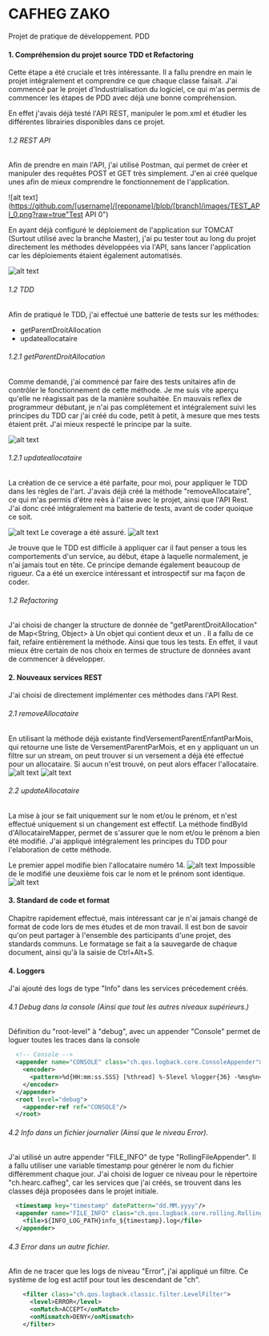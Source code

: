 # CAFHEG ZAKO

Projet de pratique de développement. PDD

#### 1. Compréhension du projet source TDD et Refactoring
Cette étape a été cruciale et très intéressante. Il a 
fallu prendre en main le projet intégralement et comprendre ce que chaque
classe faisait. J'ai commencé par le projet d'Industrialisation du logiciel, 
ce qui m'as permis de commencer les étapes de PDD avec déjà une bonne compréhension.

En effet j'avais déjà testé l'API REST, manipuler le pom.xml et étudier les différentes
librairies disponibles dans ce projet.

###### 1.2 REST API
Afin de prendre en main l'API, j'ai utilisé Postman, qui permet de créer et manipuler des
requêtes POST et GET très simplement. J'en ai créé quelque unes afin de mieux comprendre
le fonctionnement de l'application.

![alt text](https://github.com/[username]/[reponame]/blob/[branch]/images/TEST_API_0.png?raw=true"Test API 0")

En ayant déjà configuré le déploiement de l'application sur TOMCAT (Surtout utilisé avec la branche Master), 
j'ai pu tester tout au long du projet directement les méthodes développées via l'API, sans lancer l'application car
les déploiements étaient également automatisés.

![alt text](https://github.com/zachariegossi/cafheg_zako/blob/master/images/TEST_API_1.png "Test API 1")

###### 1.2 TDD
Afin de pratiqué le TDD, j'ai effectué une 
batterie de tests sur les méthodes: 
* getParentDroitAllocation
* updateallocataire

###### 1.2.1 getParentDroitAllocation
Comme demandé, j'ai commencé par faire des tests unitaires afin de contrôler le fonctionnement de cette méthode.
Je me suis vite aperçu qu'elle ne réagissait pas de la manière souhaitée. En mauvais reflex de programmeur débutant, je
n'ai pas complétement et intégralement suivi les principes du TDD car j'ai créé du code, petit à petit, à mesure que mes tests
étaient prêt. J'ai mieux respecté le principe par la suite.

![alt text](https://github.com/zachariegossi/cafheg_zako/blob/master/images/TDD_0.png "Test Drive Development 1")

###### 1.2.1 updateallocataire
La création de ce service a été parfaite, pour moi, pour appliquer le TDD dans les règles de l'art. J'avais déjà créé la méthode
"removeAllocataire", ce qui m'as permis d'être reès à l'aise avec le projet, ainsi que l'API Rest. J'ai donc créé intégralement ma batterie
de tests, avant de coder quoique ce soit.

![alt text](https://github.com/zachariegossi/cafheg_zako/blob/master/images/TDD_1.png "Test Drive Development 2")
Le coverage a été assuré.
![alt text](https://github.com/zachariegossi/cafheg_zako/blob/master/images/TDD_2.png "Test Drive Development 3")

Je trouve que le TDD est difficile à appliquer car il faut penser a tous les comportements d'un service, au début, étape à laquelle normalement,
je n'ai jamais tout en tête. Ce principe demande également beaucoup de rigueur. Ca a été un exercice intéressant et introspectif sur ma façon de coder.

###### 1.2 Refactoring
J'ai choisi de changer la structure de donnée de "getParentDroitAllocation" de Map<String, Object> à 
Un objet <Famille> qui contient deux <Parent> et un <Enfant>. Il a fallu de ce fait, refaire entièrement la méthode. Ainsi que
tous les tests. En effet, il vaut mieux être certain de nos choix en termes de structure de données avant de commencer à développer.


#### 2. Nouveaux services REST
J'ai choisi de directement implémenter ces méthodes dans l'API Rest.

###### 2.1 removeAllocataire 
En utilisant la méthode déjà existante findVersementParentEnfantParMois, qui retourne une liste de VersementParentParMois, et en y appliquant un un filtre sur un stream,
on peut trouver si un versement a déjà été effectué pour un allocataire. Si aucun n'est trouvé, on peut alors effacer l'allocataire.
![alt text](https://github.com/zachariegossi/cafheg_zako/blob/master/images/remove_allocataire_0.png "Remove Allocataire 1")
![alt text](https://github.com/zachariegossi/cafheg_zako/blob/master/images/remove_allocataire_1.png "Remove Allocataire 2")

###### 2.2 updateAllocataire 
La mise à jour se fait uniquement sur le nom et/ou le prénom, et n'est effectué uniquement si un changement est effectif.
La méthode findById d'AllocataireMapper, permet de s'assurer que le nom et/ou le prénom a bien été modifié.
J'ai appliqué intégralement les principes du TDD pour l'elaboration de cette méthode.

Le premier appel modifie bien l'allocataire numéro 14.
![alt text](https://github.com/zachariegossi/cafheg_zako/blob/master/images/update_allocataire_0.png "Remove Allocataire 1")
Impossible de le modifié une deuxième fois car le nom et le prénom sont identique.
![alt text](https://github.com/zachariegossi/cafheg_zako/blob/master/images/update_allocataire_1.png "Remove Allocataire 2")

#### 3. Standard de code et format
Chapitre rapidement effectué, mais intéressant car je n'ai jamais changé de format de code lors de mes
études et de mon travail. Il est bon de savoir qu'on peut partager à l'ensemble des participants d'une projet,
des standards communs. Le formatage se fait a la sauvegarde de chaque document, ainsi qu'à la saisie de Ctrl+Alt+S.

#### 4. Loggers

J'ai ajouté des logs de type "Info" dans les services précedement créés.
###### 4.1 Debug dans la console (Ainsi que tout les autres niveaux supérieurs.)
Définition du "root-level" à "debug", avec un appender "Console" permet de loguer toutes les traces dans la console
```xml
  <!-- Console -->
  <appender name="CONSOLE" class="ch.qos.logback.core.ConsoleAppender">
    <encoder>
      <pattern>%d{HH:mm:ss.SSS} [%thread] %-5level %logger{36} -%msg%n</pattern>
    </encoder>
  </appender>
  <root level="debug">
    <appender-ref ref="CONSOLE"/>
  </root>
```

###### 4.2 Info dans un fichier journalier (Ainsi que le niveau Error).
J'ai utilisé un autre appender "FILE_INFO" de type "RollingFileAppender". Il a fallu utiliser une 
variable timestamp pour générer le nom du fichier différemment chaque jour. J'ai choisi de loguer ce niveau
pour le répertoire "ch.hearc.cafheg", car les services que j'ai créés, se trouvent dans les classes déjà proposées 
dans le projet initiale.
```xml
  <timestamp key="timestamp" datePattern="dd.MM.yyyy"/>
  <appender name="FILE_INFO" class="ch.qos.logback.core.rolling.RollingFileAppender">
    <file>${INFO_LOG_PATH}info_${timestamp}.log</file>
  </appender>
```

###### 4.3 Error dans un autre fichier.
Afin de ne tracer que les logs de niveau "Error", j'ai appliqué un filtre. Ce système de log est actif
pour tout les descendant de "ch".
```xml
    <filter class="ch.qos.logback.classic.filter.LevelFilter">
      <level>ERROR</level>
      <onMatch>ACCEPT</onMatch>
      <onMismatch>DENY</onMismatch>
    </filter>
```
